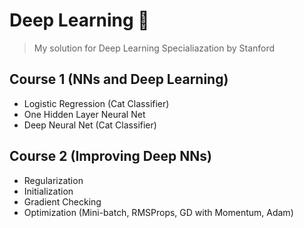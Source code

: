 # Deep Learning 🧠

> My solution for Deep Learning Specialiazation by Stanford

## Course 1 (NNs and Deep Learning)

- Logistic Regression (Cat Classifier)
- One Hidden Layer Neural Net
- Deep Neural Net (Cat Classifier)

## Course 2 (Improving Deep NNs)

- Regularization
- Initialization
- Gradient Checking
- Optimization (Mini-batch, RMSProps, GD with Momentum, Adam)
